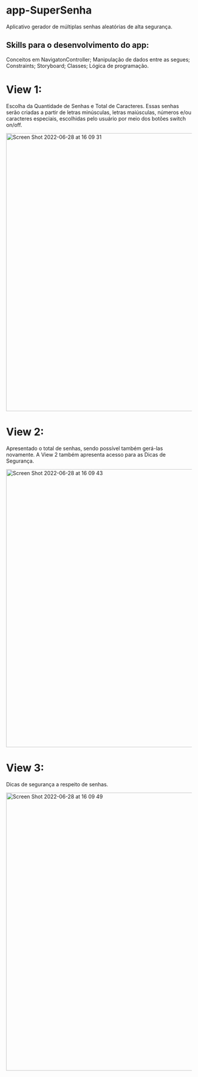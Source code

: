 # app-SuperSenha

Aplicativo gerador de múltiplas senhas aleatórias de alta segurança.

## Skills para o desenvolvimento do app:
Conceitos em NavigatonController; Manipulação de dados entre as segues; Constraints; Storyboard; Classes; Lógica de programação.


# View 1:
Escolha da Quantidade de Senhas e Total de Caracteres. Essas senhas serão criadas a partir de letras minúsculas, letras maiúsculas, números e/ou caracteres especiais, escolhidas pelo usuário por meio dos botões switch on/off.

<img width="753" alt="Screen Shot 2022-06-28 at 16 09 31" src="https://user-images.githubusercontent.com/102806228/176316565-4adf9a94-8495-4c20-ba2c-f1881766e131.png">

# View 2:
Apresentado o total de senhas, sendo possível também gerá-las novamente. A View 2 também apresenta acesso para as Dicas de Segurança.

<img width="753" alt="Screen Shot 2022-06-28 at 16 09 43" src="https://user-images.githubusercontent.com/102806228/176316436-c3530188-934e-4795-9683-2fae8dcd5d0d.png">

# View 3:
Dicas de segurança a respeito de senhas.

<img width="753" alt="Screen Shot 2022-06-28 at 16 09 49" src="https://user-images.githubusercontent.com/102806228/176316442-1bd6884b-b85a-4f59-95e2-444b9f70238a.png">

